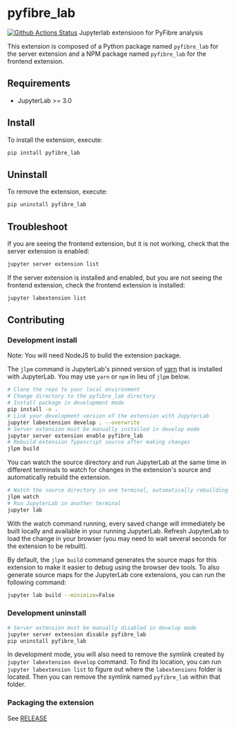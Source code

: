 # pyfibre_lab

[![Github Actions Status](https://github.com/franklongford/pyfibre_jupyterlab/workflows/Build/badge.svg)](https://github.com/franklongford/pyfibre_jupyterlab/actions/workflows/build.yml)
Jupyterlab extensioon for PyFibre analysis

This extension is composed of a Python package named `pyfibre_lab`
for the server extension and a NPM package named `pyfibre_lab`
for the frontend extension.

## Requirements

- JupyterLab >= 3.0

## Install

To install the extension, execute:

```bash
pip install pyfibre_lab
```

## Uninstall

To remove the extension, execute:

```bash
pip uninstall pyfibre_lab
```

## Troubleshoot

If you are seeing the frontend extension, but it is not working, check
that the server extension is enabled:

```bash
jupyter server extension list
```

If the server extension is installed and enabled, but you are not seeing
the frontend extension, check the frontend extension is installed:

```bash
jupyter labextension list
```

## Contributing

### Development install

Note: You will need NodeJS to build the extension package.

The `jlpm` command is JupyterLab's pinned version of
[yarn](https://yarnpkg.com/) that is installed with JupyterLab. You may use
`yarn` or `npm` in lieu of `jlpm` below.

```bash
# Clone the repo to your local environment
# Change directory to the pyfibre_lab directory
# Install package in development mode
pip install -e .
# Link your development version of the extension with JupyterLab
jupyter labextension develop . --overwrite
# Server extension must be manually installed in develop mode
jupyter server extension enable pyfibre_lab
# Rebuild extension Typescript source after making changes
jlpm build
```

You can watch the source directory and run JupyterLab at the same time in different terminals to watch for changes in the extension's source and automatically rebuild the extension.

```bash
# Watch the source directory in one terminal, automatically rebuilding when needed
jlpm watch
# Run JupyterLab in another terminal
jupyter lab
```

With the watch command running, every saved change will immediately be built locally and available in your running JupyterLab. Refresh JupyterLab to load the change in your browser (you may need to wait several seconds for the extension to be rebuilt).

By default, the `jlpm build` command generates the source maps for this extension to make it easier to debug using the browser dev tools. To also generate source maps for the JupyterLab core extensions, you can run the following command:

```bash
jupyter lab build --minimize=False
```

### Development uninstall

```bash
# Server extension must be manually disabled in develop mode
jupyter server extension disable pyfibre_lab
pip uninstall pyfibre_lab
```

In development mode, you will also need to remove the symlink created by `jupyter labextension develop`
command. To find its location, you can run `jupyter labextension list` to figure out where the `labextensions`
folder is located. Then you can remove the symlink named `pyfibre_lab` within that folder.

### Packaging the extension

See [RELEASE](RELEASE.md)
